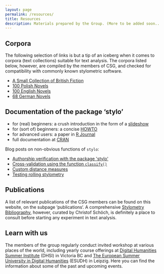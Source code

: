 ```yaml
---
layout: page
permalink: /resources/
title: Resources
description: Materials prepared by the Group. (More to be added soon...).
---
```







## Corpora

The following selection of links is but a tip of an iceberg when it comes to corpora (text collections) suitable for text analysis. The corpora listed below, however, are compiled by the members of CSG, and checked for compatibility with commonly known stylometric software. 

* [A Small Collection of British Fiction](https://github.com/computationalstylistics/A_Small_Collection_of_British_Fiction)  
* [100 Polish Novels](https://github.com/computationalstylistics/100_polish_novels)  
* [100 English Novels](https://github.com/computationalstylistics/100_english_novels)  
* [68 German Novels](https://github.com/computationalstylistics/68_german_novels)  




## Documentation of the package ‘stylo’

* for (real) beginners: a crush introduction in the form of a [slideshow](https://computationalstylistics.github.io/stylo_nutshell/)
* for (sort of) beginners: a concise [HOWTO](https://sites.google.com/site/computationalstylistics/stylo/stylo_howto.pdf)
* for advanced users: a paper in [R Journal](https://journal.r-project.org/archive/2016/RJ-2016-007/RJ-2016-007.pdf)
* full documentation at [CRAN](https://cran.r-project.org/web/packages/stylo/stylo.pdf)

Blog posts on non-obvious functions of `stylo`:

* [Authorship verification with the package 'stylo'](https://computationalstylistics.github.io/blog/imposters)
* [Cross-validation using the function `classify()`](https://computationalstylistics.github.io/blog/cross_validation)
* [Custom distance measures](https://computationalstylistics.github.io/blog/custom_distances)
* [Testing rolling stylometry](https://computationalstylistics.github.io/blog/rolling_stylometry)



## Publications

A list of relevant publications of the CSG members can be found on this website, on the subpage ‘publications‘. A comprehensive [Stylometry Bibliography](https://www.zotero.org/groups/643516/stylometry_bibliography), however, curated by Christof Schöch, is definitely a place to consult before starting any experiment in text analysis.




## Learn with us

The members of the group regularly conduct invited workshop at various places of the world, including yearly course offerings at [Digital Humanities Summer Institute](http://www.dhsi.org/index.php) (DHSI) in Victoria BC and [The European Summer University in Digital Humanities](http://www.culingtec.uni-leipzig.de/ESU_C_T/node/97) (ESUDH) in Leipzig. Here you can find the information about some of the past and upcoming events.

